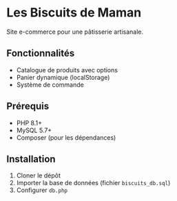# Les Biscuits de Maman

Site e-commerce pour une pâtisserie artisanale.

## Fonctionnalités
- Catalogue de produits avec options
- Panier dynamique (localStorage)
- Système de commande

## Prérequis
- PHP 8.1+
- MySQL 5.7+
- Composer (pour les dépendances)

## Installation
1. Cloner le dépôt
2. Importer la base de données (fichier `biscuits_db.sql`)
3. Configurer `db.php`


